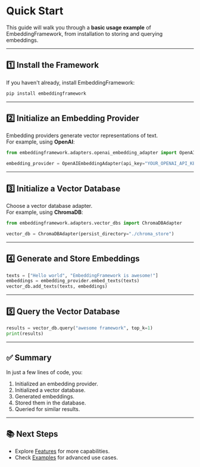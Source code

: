 # Quick Start

This guide will walk you through a **basic usage example** of EmbeddingFramework, from installation to storing and querying embeddings.

---

## 1️⃣ Install the Framework

If you haven't already, install EmbeddingFramework:

```bash
pip install embeddingframework
```

---

## 2️⃣ Initialize an Embedding Provider

Embedding providers generate vector representations of text.  
For example, using **OpenAI**:

```python
from embeddingframework.adapters.openai_embedding_adapter import OpenAIEmbeddingAdapter

embedding_provider = OpenAIEmbeddingAdapter(api_key="YOUR_OPENAI_API_KEY")
```

---

## 3️⃣ Initialize a Vector Database

Choose a vector database adapter.  
For example, using **ChromaDB**:

```python
from embeddingframework.adapters.vector_dbs import ChromaDBAdapter

vector_db = ChromaDBAdapter(persist_directory="./chroma_store")
```

---

## 4️⃣ Generate and Store Embeddings

```python
texts = ["Hello world", "EmbeddingFramework is awesome!"]
embeddings = embedding_provider.embed_texts(texts)
vector_db.add_texts(texts, embeddings)
```

---

## 5️⃣ Query the Vector Database

```python
results = vector_db.query("awesome framework", top_k=1)
print(results)
```

---

## ✅ Summary

In just a few lines of code, you:
1. Initialized an embedding provider.
2. Initialized a vector database.
3. Generated embeddings.
4. Stored them in the database.
5. Queried for similar results.

---

## 📚 Next Steps

- Explore [Features](../features/index.md) for more capabilities.
- Check [Examples](../examples/basic-usage.md) for advanced use cases.
